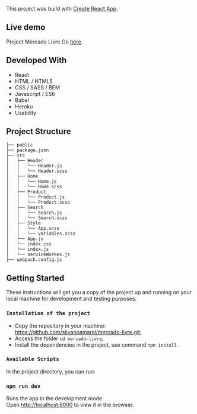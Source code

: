 This project was build with [Create React App](https://github.com/facebook/create-react-app).

## Live demo

Project Mercado Livre Go [here](https://projeto-mercado-livre.herokuapp.com/).

## Developed With

* React
* HTML / HTML5
* CSS / SASS / BEM
* Javascript / ES6
* Babel
* Heroku
* Usability

## Project Structure
```
├── public
├── package.json
├── src
│   ├── Header
│   │   └── Header.js
│   │   └── Header.scss
│   ├── Home
│   │   └── Home.js
│   │   └── Home.scss
│   ├── Product
│   │   └── Product.js
│   │   └── Product.scss
│   ├── Search
│   │   └── Search.js
│   │   └── Search.scss
│   ├── Style
│   │   └── App.scss
│   │   └── variables.scss
│   └── App.js
│   └── index.css
│   └── index.js
│   └── serviceWorkes.js
├── webpack.config.js
```

## Getting Started

These instructions will get you a copy of the project up and running on your local machine for development and testing purposes.

### `Installation of the project`

* Copy the repository in your machine: https://github.com/silvanoamaral/mercado-livre.git;
* Access the folder `cd mercado-livre`;
* Install the dependencies in the project, use command `npm install`.

### `Available Scripts`

In the project directory, you can run:

### `npm run dev`

Runs the app in the development mode.<br>
Open [http://localhost:8000](http://localhost:8000) to view it in the browser.


